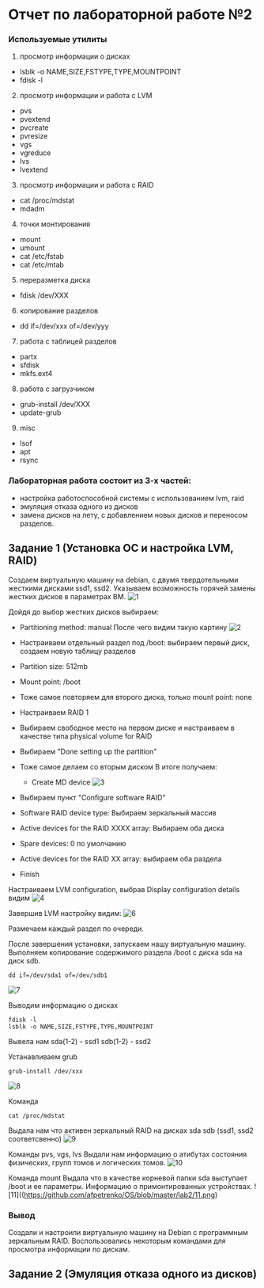 # Отчет по лабораторной работе №2

### Используемые утилиты
1) просмотр информации о дисках
* lsblk -o NAME,SIZE,FSTYPE,TYPE,MOUNTPOINT
* fdisk -l
2) просмотр информации и работа с LVM
* pvs
* pvextend
* pvcreate
* pvresize
* vgs
* vgreduce
* lvs
* lvextend
3) просмотр информации и работа с RAID
* сat /proc/mdstat
* mdadm
4) точки монтирования
* mount
* umount
* cat /etc/fstab
* cat /etc/mtab
5) переразметка диска
* fdisk /dev/XXX
6) копирование разделов
* dd if=/dev/xxx of=/dev/yyy
7) работа с таблицей разделов
* partx
* sfdisk
* mkfs.ext4
8) работа с загрузчиком
* grub-install /dev/XXX
* update-grub
9) misc
* lsof
* apt
* rsync

### Лабораторная работа состоит из 3-х частей:

* настройка работоспособной системы с использованием lvm, raid
* эмуляция отказа одного из дисков
* замена дисков на лету, с добавлением новых дисков и переносом разделов.

## Задание 1 (Установка ОС и настройка LVM, RAID)

Создаем виртуальную машину на debian, с двумя твердотельными жесткими дисками ssd1, ssd2. Указываем возможность горячей замены жестких дисков в параметрах ВМ.
![1](https://github.com/afpetrenko/OS/blob/master/lab2/1.png)

Дойдя до выбор жестких дисков выбираем:
* Partitioning method: manual
После чего видим такую картину
![2](https://github.com/afpetrenko/OS/blob/master/lab2/2.png)

* Настраиваем отдельный раздел под /boot: выбираем первый диск, создаем новую таблицу разделов
 * Partition size: 512mb
 * Mount point: /boot
 * Тоже самое повторяем для второго диска, только mount point: none
* Настраиваем RAID 1
 * Выбираем свободное место на первом диске и настраиваем в качестве типа physical volume for RAID
 * Выбираем "Done setting up the partition"
 * Тоже самое делаем со вторым диском
В итоге получаем:
    * Create MD device
![3](https://github.com/afpetrenko/OS/blob/master/lab2/3.png)

* Выбираем пункт "Configure software RAID"
 * Software RAID device type: Выбираем зеркальный массив
 * Active devices for the RAID XXXX array: Выбираем оба диска
 * Spare devices: 0 по умолчанию
 * Active devices for the RAID XX array: выбираем оба раздела
 * Finish
 
Настраиваем LVM configuration, выбрав Display configuration details видим
![4](https://github.com/afpetrenko/OS/blob/master/lab2/4.png)

Завершив LVM настройку видим:
![6](https://github.com/afpetrenko/OS/blob/master/lab2/6.png)

Размечаем каждый раздел по очереди.

После завершения установки, запускаем нашу виртуальную машину.
Выполняем копирование содержимого раздела /boot с диска sda на диск sdb.
```
dd if=/dev/sda1 of=/dev/sdb1
```
![7](https://github.com/afpetrenko/OS/blob/master/lab2/7.png)

Выводим информацию о дисках
```
fdisk -l
lsblk -o NAME,SIZE,FSTYPE,TYPE,MOUNTPOINT
```
Вывела нам sda(1-2) - ssd1
sdb(1-2) - ssd2

Устанавливаем grub
```
grub-install /dev/xxx
```
![8](https://github.com/afpetrenko/OS/blob/master/lab2/8.png)

Команда
```
cat /proc/mdstat
```
Выдала нам что активен зеркальный RAID на дисках sda sdb (ssd1, ssd2 соответсвенно)
![9](https://github.com/afpetrenko/OS/blob/master/lab2/9.png)

Команды pvs, vgs, lvs
Выдали нам информацию о атибутах состояния физических, групп томов и логических томов.
![10](https://github.com/afpetrenko/OS/blob/master/lab2/10.png)

Команда mount
Выдала что в качестве корневой папки sda выступает /boot и ее параметры. Информацию о примонтированных устройствах.
![11]((https://github.com/afpetrenko/OS/blob/master/lab2/11.png)

### Вывод
Создали и настроили виртуальную машину на Debian с программным зеркальным RAID.
Воспользовались некоторым командами для просмотра информации по дискам.

## Задание 2 (Эмуляция отказа одного из дисков)




 

